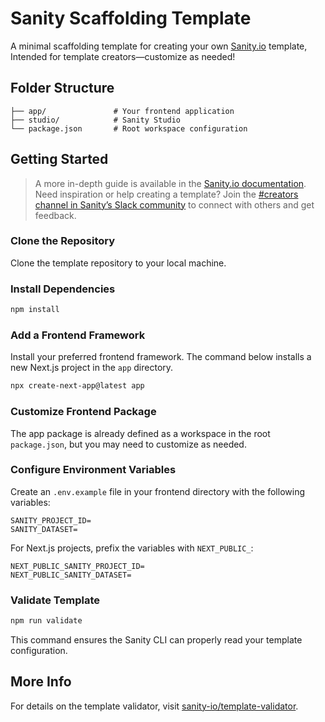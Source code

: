 # Sanity Scaffolding Template

A minimal scaffolding template for creating your own [Sanity.io](https://www.sanity.io/) template, Intended for template creators—customize as needed!

## Folder Structure

```plaintext
├── app/               # Your frontend application
├── studio/            # Sanity Studio
└── package.json       # Root workspace configuration
```

## Getting Started

> A more in-depth guide is available in the [Sanity.io documentation](https://www.sanity.io/docs).
> Need inspiration or help creating a template? Join the [#creators channel in Sanity’s Slack community](https://slack.sanity.io) to connect with others and get feedback.

### Clone the Repository
Clone the template repository to your local machine.

### Install Dependencies

```bash
npm install
```

### Add a Frontend Framework
Install your preferred frontend framework. The command below installs a new Next.js project in the `app` directory.

```bash
npx create-next-app@latest app
```

### Customize Frontend Package
The app package is already defined as a workspace in the root `package.json`, but you may need to customize as needed.

### Configure Environment Variables
Create an `.env.example` file in your frontend directory with the following variables:

```dotenv
SANITY_PROJECT_ID=
SANITY_DATASET=
```

For Next.js projects, prefix the variables with `NEXT_PUBLIC_`:

```dotenv
NEXT_PUBLIC_SANITY_PROJECT_ID=
NEXT_PUBLIC_SANITY_DATASET=
```

### Validate Template

```bash
npm run validate
```

This command ensures the Sanity CLI can properly read your template configuration.

## More Info

For details on the template validator, visit [sanity-io/template-validator](https://github.com/sanity-io/template-validator).
